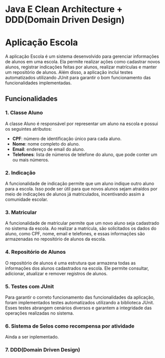 # Java E Clean Architecture + DDD(Domain Driven Design)

# Aplicação Escola

A aplicação Escola é um sistema desenvolvido para gerenciar informações de alunos em uma escola. Ela permite realizar ações como cadastrar novos alunos, registrar indicações feitas por alunos, realizar matrículas e manter um repositório de alunos. Além disso, a aplicação inclui testes automatizados utilizando JUnit para garantir o bom funcionamento das funcionalidades implementadas.

## Funcionalidades

### 1. Classe Aluno

A classe Aluno é responsável por representar um aluno na escola e possui os seguintes atributos:

- **CPF**: número de identificação único para cada aluno.
- **Nome**: nome completo do aluno.
- **Email**: endereço de email do aluno.
- **Telefones**: lista de números de telefone do aluno, que pode conter um ou mais números.

### 2. Indicação

A funcionalidade de indicação permite que um aluno indique outro aluno para a escola. Isso pode ser útil para que novos alunos sejam atraídos por meio de indicações de alunos já matriculados, incentivando assim a comunidade escolar.

### 3. Matricular

A funcionalidade de matricular permite que um novo aluno seja cadastrado no sistema da escola. Ao realizar a matrícula, são solicitados os dados do aluno, como CPF, nome, email e telefones, e essas informações são armazenadas no repositório de alunos da escola.

### 4. Repositório de Alunos

O repositório de alunos é uma estrutura que armazena todas as informações dos alunos cadastrados na escola. Ele permite consultar, adicionar, atualizar e remover registros de alunos.

### 5. Testes com JUnit

Para garantir o correto funcionamento das funcionalidades da aplicação, foram implementados testes automatizados utilizando a biblioteca JUnit. Esses testes abrangem cenários diversos e garantem a integridade das operações realizadas no sistema.

### 6. Sistema de Selos como recompensa por atividade
Ainda a ser inplementado.


### 7. DDD(Domain Driven Design)

